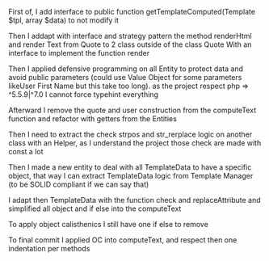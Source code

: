 First of, I add interface to public function getTemplateComputed(Template $tpl, array $data) to not modify it

Then I addapt with interface and strategy pattern the method renderHtml and render Text from Quote to 2 class outside of the class Quote
With an interface to implement the function render

Then I applied defensive programming on all Entity to protect data and avoid public parameters (could use Value Object for some parameters likeUser First Name but this take too long).  as the project respect php => ^5.5.9|^7.0 I cannot force typehint everything

Afterward I remove the quote and user construction from the computeText function and refactor with getters from the Entities

Then I need to extract the check strpos and str_rerplace logic on another class with an Helper, as I understand the project those check are made with const a lot

Then I made a new entity to deal with all TemplateData to have a specific object, that way I can extract TemplateData logic from Template Manager (to be SOLID compliant if we can say that) 

I adapt then TemplateData with the function check and replaceAttribute and simplified all object and if else into the computeText

To apply object calisthenics I still have one if else to remove

To final commit I applied OC into computeText, and respect then one indentation per methods

